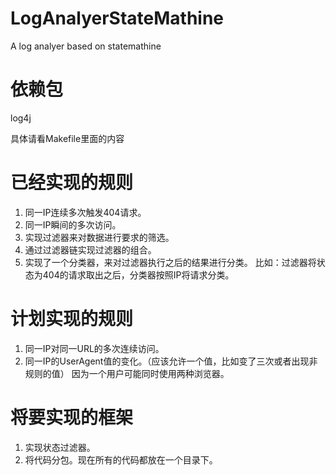 LogAnalyerStateMathine
======================

A log analyer based on statemathine

依赖包
========
log4j

具体请看Makefile里面的内容



已经实现的规则
===============
1. 同一IP连续多次触发404请求。
2. 同一IP瞬间的多次访问。
3. 实现过滤器来对数据进行要求的筛选。
4. 通过过滤器链实现过滤器的组合。
5. 实现了一个分类器，来对过滤器执行之后的结果进行分类。
   比如：过滤器将状态为404的请求取出之后，分类器按照IP将请求分类。



计划实现的规则
==============
1. 同一IP对同一URL的多次连续访问。
2. 同一IP的UserAgent值的变化。（应该允许一个值，比如变了三次或者出现非规则的值）
   因为一个用户可能同时使用两种浏览器。

将要实现的框架
===============
1. 实现状态过滤器。
2. 将代码分包。现在所有的代码都放在一个目录下。

